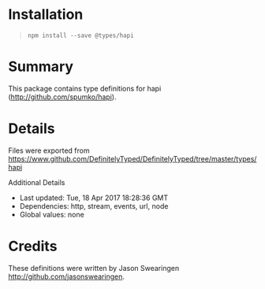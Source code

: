 # Installation
> `npm install --save @types/hapi`

# Summary
This package contains type definitions for hapi (http://github.com/spumko/hapi).

# Details
Files were exported from https://www.github.com/DefinitelyTyped/DefinitelyTyped/tree/master/types/hapi

Additional Details
 * Last updated: Tue, 18 Apr 2017 18:28:36 GMT
 * Dependencies: http, stream, events, url, node
 * Global values: none

# Credits
These definitions were written by Jason Swearingen <http://github.com/jasonswearingen>.
